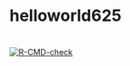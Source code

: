 # helloworld625
# 
<!-- badges: start -->
[![R-CMD-check](https://github.com/haisx/helloworld625/workflows/R-CMD-check/badge.svg)](https://github.com/haisx/helloworld625/actions)

<!-- badges: end -->
